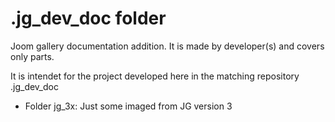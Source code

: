 
# .jg_dev_doc folder

Joom gallery documentation addition. It is made by developer(s) and covers only parts.

It is intendet for the project developed here in the matching repository .jg_dev_doc

* Folder jg_3x: Just some imaged from JG version 3
